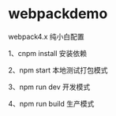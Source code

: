 # webpackdemo

webpack4.x 纯小白配置


1、cnpm install
  安装依赖
  
2、npm start 
   本地测试打包模式
    
3、npm run dev
   开发模式
   
4、npm run build 
   生产模式
   

